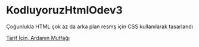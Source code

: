 # KodluyoruzHtmlOdev3
<p> Çoğunlukla HTML çok az da arka plan resmş için CSS kullanılarak tasarlandı</p>
<a href="https://www.ardaninmutfagi.com/">Tarif İçin, Ardanın Mutfağı </a>
